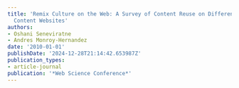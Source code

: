 ```yaml
---
title: 'Remix Culture on the Web: A Survey of Content Reuse on Different User-Generated
  Content Websites'
authors:
- Oshani Seneviratne
- Andres Monroy-Hernandez
date: '2010-01-01'
publishDate: '2024-12-28T21:14:42.653987Z'
publication_types:
- article-journal
publication: '*Web Science Conference*'
---
```

